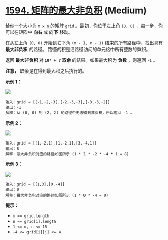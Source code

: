 # [1594. 矩阵的最大非负积][link] (Medium)

[link]: https://leetcode.cn/problems/maximum-non-negative-product-in-a-matrix/

给你一个大小为 `m x n` 的矩阵 `grid` 。最初，你位于左上角 `(0, 0)` ，每一步，你可以在矩阵中 **向右**
或 **向下** 移动。

在从左上角 `(0, 0)` 开始到右下角 `(m - 1, n - 1)` 结束的所有路径中，找出具有 **最大非负积** 的路径。
路径的积是沿路径访问的单元格中所有整数的乘积。

返回 **最大非负积** 对 **`10⁹ + 7`** **取余** 的结果。如果最大积为 **负数** ，则返回 `-1` 。

**注意，** 取余是在得到最大积之后执行的。

**示例 1：**

![](https://assets.leetcode.com/uploads/2021/12/23/product1.jpg)

```
输入：grid = [[-1,-2,-3],[-2,-3,-3],[-3,-3,-2]]
输出：-1
解释：从 (0, 0) 到 (2, 2) 的路径中无法得到非负积，所以返回 -1 。
```

**示例 2：**

![](https://assets.leetcode.com/uploads/2021/12/23/product2.jpg)

```
输入：grid = [[1,-2,1],[1,-2,1],[3,-4,1]]
输出：8
解释：最大非负积对应的路径如图所示 (1 * 1 * -2 * -4 * 1 = 8)
```

**示例 3：**

![](https://assets.leetcode.com/uploads/2021/12/23/product3.jpg)

```
输入：grid = [[1,3],[0,-4]]
输出：0
解释：最大非负积对应的路径如图所示 (1 * 0 * -4 = 0)
```

**提示：**

- `m == grid.length`
- `n == grid[i].length`
- `1 <= m, n <= 15`
- `-4 <= grid[i][j] <= 4`
